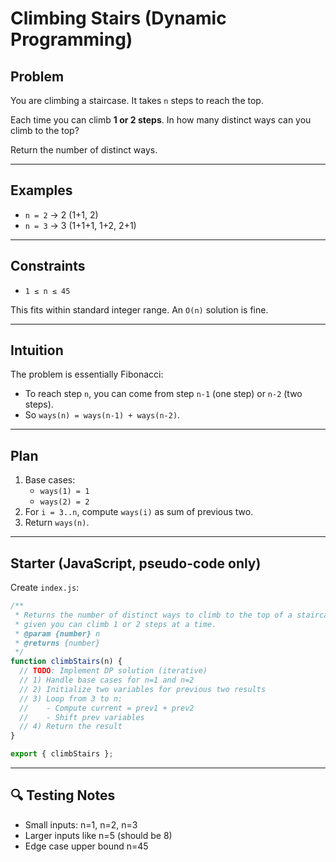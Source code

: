 # Climbing Stairs (Dynamic Programming)

## Problem

You are climbing a staircase. It takes `n` steps to reach the top.

Each time you can climb **1 or 2 steps**. In how many distinct ways can you climb to the top?

Return the number of distinct ways.

---

## Examples

- `n = 2` → 2
  (1+1, 2)
- `n = 3` → 3
  (1+1+1, 1+2, 2+1)

---

## Constraints

- `1 ≤ n ≤ 45`

This fits within standard integer range. An `O(n)` solution is fine.

---

## Intuition

The problem is essentially Fibonacci:

- To reach step `n`, you can come from step `n-1` (one step) or `n-2` (two steps).
- So `ways(n) = ways(n-1) + ways(n-2)`.

---

## Plan

1. Base cases:
   - `ways(1) = 1`
   - `ways(2) = 2`
2. For `i = 3..n`, compute `ways(i)` as sum of previous two.
3. Return `ways(n)`.

---

## Starter (JavaScript, pseudo-code only)

Create `index.js`:

```js
/**
 * Returns the number of distinct ways to climb to the top of a staircase of n steps,
 * given you can climb 1 or 2 steps at a time.
 * @param {number} n
 * @returns {number}
 */
function climbStairs(n) {
  // TODO: Implement DP solution (iterative)
  // 1) Handle base cases for n=1 and n=2
  // 2) Initialize two variables for previous two results
  // 3) Loop from 3 to n:
  //    - Compute current = prev1 + prev2
  //    - Shift prev variables
  // 4) Return the result
}

export { climbStairs };
```

---

## 🔍 Testing Notes

- Small inputs: n=1, n=2, n=3
- Larger inputs like n=5 (should be 8)
- Edge case upper bound n=45
